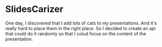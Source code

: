 # SlidesCarizer

One day, I discovered that I add lots of cats to my presentations. And it's really hard to place them in the right place. 
So I decided to create an api that could do it randomly so that I colud focus on the content of the presentation.
####
